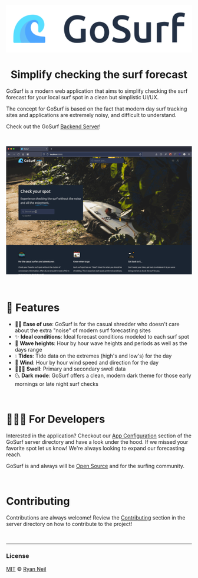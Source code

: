 <p align="center">
  <a href="https://github.com/gosurf">
    <img src="assets/header.svg" width="550">
  </a>
</p>

<h1 align="center">Simplify checking the surf forecast</h1>

GoSurf is a modern web application that aims to simplify checking the surf forecast for your local surf spot in a clean but simplistic UI/UX.

The concept for GoSurf is based on the fact that modern day surf tracking sites and applications are extremely noisy, and difficult to understand.

Check out the GoSurf [Backend Server](https://github.com/ryan-neil/gosurf/tree/main/server)!

<br>

<p align="left">
  <img src="assets/gosurf-demo.gif" width="675">
</p>

<br>

# 🚀 Features

- 🤙🏻 **Ease of use**: GoSurf is for the casual shredder who doesn't care about the extra "noise" of modern surf forecasting sites
- ✨ **Ideal conditions**: Ideal forecast conditions modeled to each surf spot
- 🌊 **Wave heights**: Hour by hour wave heights and periods as well as the days range
- 💧 **Tides**: Tide data on the extremes (high's and low's) for the day
- 💨 **Wind**: Hour by hour wind speed and direction for the day
- 🏄🏼‍♂️ **Swell**: Primary and secondary swell data
- 🌜 **Dark mode**: GoSurf offers a clean, modern dark theme for those early mornings or late night surf checks

<br>

# 🧑🏽‍💻 For Developers

Interested in the application? Checkout our [App Configuration](https://github.com/ryan-neil/gosurf/tree/main/server#%EF%B8%8F-app-configuration) section of the GoSurf server directory and have a look under the hood. If we missed your favorite spot let us know! We're always looking to expand our forecasting reach.

GoSurf is and always will be [Open Source](https://opensource.com/resources/what-open-source) and for the surfing community.

<br>

# Contributing

Contributions are always welcome! Review the [Contributing](https://github.com/ryan-neil/gosurf/tree/main/server#%EF%B8%8F-contributing) section in the server directory on how to contribute to the project!

<br>

---

### License

[MIT](https://github.com/ryan-neil/gosurf/blob/master/LICENSE) © [Ryan Neil](https://github.com/ryan-neil)
